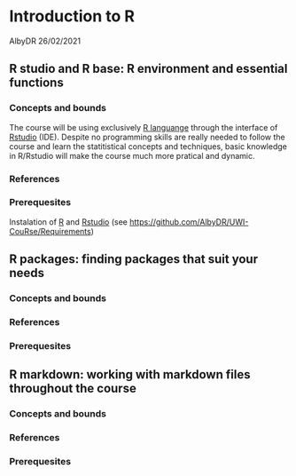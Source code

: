 Introduction to R
================
AlbyDR
26/02/2021

## R studio and R base: R environment and essential functions

### Concepts and bounds

The course will be using exclusively [R languange](https://www.r-project.org/) through the interface of [Rstudio](https://rstudio.com/)  (IDE). 
Despite no programming skills are really needed to follow the course and learn the statitistical concepts and techniques, 
basic knowledge in R/Rstudio will make the course much more pratical and dynamic.

### References


### Prerequesites
Instalation of [R](https://www.r-project.org/) and [Rstudio](https://rstudio.com/) (see https://github.com/AlbyDR/UWI-CouRse/Requirements)

## R packages: finding packages that suit your needs 

### Concepts and bounds

### References


### Prerequesites

##	R markdown: working with markdown files throughout the course

### Concepts and bounds

### References


### Prerequesites
